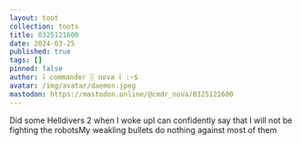 ```yaml
---
layout: toot
collection: toots
title: 0325121600
date: 2024-03-25
published: true
tags: []
pinned: false
author: ⸸ commander ░ nova ⸸ :~$
avatar: /img/avatar/daemon.jpeg
mastodon: https://mastodon.online/@cmdr_nova/0325121600
---
```


Did some Helldivers 2 when I woke upI can confidently say that I will not be fighting the robotsMy weakling bullets do nothing against most of them
